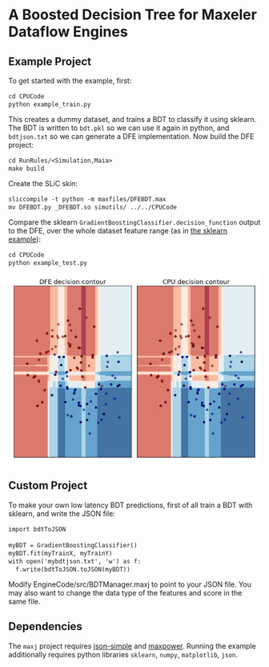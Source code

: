 # A Boosted Decision Tree for Maxeler Dataflow Engines

## Example Project
To get started with the example, first:
```
cd CPUCode
python example_train.py
```
This creates a dummy dataset, and trains a BDT to classify it using sklearn.
The BDT is written to `bdt.pkl` so we can use it again in python, and `bdtjson.txt` so we can generate a DFE implementation.
Now build the DFE project:
```
cd RunRules/<Simulation,Maia>
make build
```
Create the SLiC skin:
```
sliccompile -t python -m maxfiles/DFEBDT.max
mv DFEBDT.py _DFEBDT.so simutils/ ../../CPUCode
```
Compare the sklearn `GradientBoostingClassifier.decision_function` output to the DFE, over the whole dataset feature range (as in [the sklearn example](http://scikit-learn.org/stable/auto_examples/classification/plot_classifier_comparison.html)):
```
cd CPUCode
python example_test.py
```
![DFE/sklearn decision contour](CPUCode/DFE_sklearn_comparison.png)

## Custom Project
To make your own low latency BDT predictions, first of all train a BDT with sklearn, and write the JSON file:
```
import bdtToJSON

myBDT = GradientBoostingClassifier()
myBDT.fit(myTrainX, myTrainY)
with open('mybdtjson.txt', 'w') as f:
  f.write(bdtToJSON.toJSON(myBDT))
```
Modify EngineCode/src/BDTManager.maxj to point to your JSON file.
You may also want to change the data type of the features and score in the same file.

## Dependencies
The `maxj` project requires [json-simple](https://github.com/fangyidong/json-simple) and [maxpower](https://github.com/maxeler/maxpower).
Running the example additionally requires python libraries `sklearn`, `numpy`, `matplotlib`, `json`.
